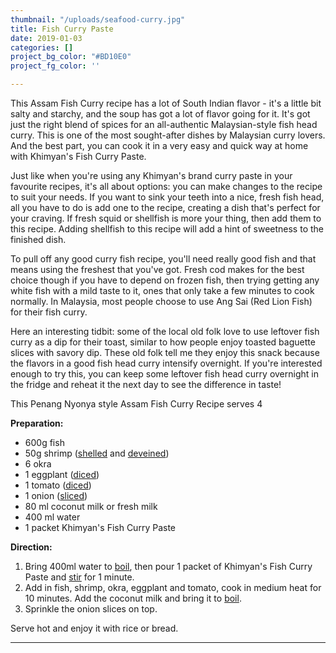 ```yaml
---
thumbnail: "/uploads/seafood-curry.jpg"
title: Fish Curry Paste
date: 2019-01-03
categories: []
project_bg_color: "#BD10E0"
project_fg_color: ''

---
```

This Assam Fish Curry recipe has a lot of South Indian flavor - it's a little bit salty and starchy, and the soup has got a lot of flavor going for it. It's got just the right blend of spices for an all-authentic Malaysian-style fish head curry. This is one of the most sought-after dishes by Malaysian curry lovers. And the best part, you can cook it in a very easy and quick way at home with Khimyan's Fish Curry Paste.

Just like when you're using any Khimyan's brand curry paste in your favourite recipes, it's all about options: you can make changes to the recipe to suit your needs. If you want to sink your teeth into a nice, fresh fish head, all you have to do is add one to the recipe, creating a dish that's perfect for your craving. If fresh squid or shellfish is more your thing, then add them to this recipe. Adding shellfish to this recipe will add a hint of sweetness to the finished dish.

To pull off any good curry fish recipe, you'll need really good fish and that means using the freshest that you've got. Fresh cod makes for the best choice though if you have to depend on frozen fish, then trying getting any white fish with a mild taste to it, ones that only take a few minutes to cook normally. In Malaysia, most people choose to use Ang Sai (Red Lion Fish) for their fish curry.

Here an interesting tidbit: some of the local old folk love to use leftover fish curry as a dip for their toast, similar to how people enjoy toasted baguette slices with savory dip. These old folk tell me they enjoy this snack because the flavors in a good fish head curry intensify overnight. If you're interested enough to try this, you can keep some leftover fish head curry overnight in the fridge and reheat it the next day to see the difference in taste!

  
This Penang Nyonya style Assam Fish Curry Recipe serves 4

**Preparation:**

* 600g fish
* 50g shrimp ([shelled](../../../../curry-recipes/the-cooking-terms-tips/index.html#shelled "http://www.khimyan.com/curry-recipes/the-glossary-of-cooking-terms/#shelled") and [deveined](../../../../curry-recipes/the-cooking-terms-tips/index.html#deveined "http://www.khimyan.com/curry-recipes/the-glossary-of-cooking-terms/#deveined"))
* 6 okra
* 1 eggplant ([diced](../../../../curry-recipes/the-cooking-terms-tips/index.html#dicing "http://www.khimyan.com/curry-recipes/the-glossary-of-cooking-terms/#dicing"))
* 1 tomato ([diced](../../../../curry-recipes/the-cooking-terms-tips/index.html#dicing "http://www.khimyan.com/curry-recipes/the-glossary-of-cooking-terms/#dicing"))
* 1 onion ([sliced](../../../../curry-recipes/the-cooking-terms-tips/index.html#slicing "http://www.khimyan.com/curry-recipes/the-glossary-of-cooking-terms/#slicing"))
* 80 ml coconut milk or fresh milk
* 400 ml water
* 1 packet Khimyan's Fish Curry Paste

**Direction:**

1. Bring 400ml water to [boil](../../../../curry-recipes/the-cooking-terms-tips/index.html#boiling "http://www.khimyan.com/curry-recipes/the-glossary-of-cooking-terms/#boiling"), then pour 1 packet of Khimyan's Fish Curry Paste and [stir](../../../../curry-recipes/the-cooking-terms-tips/index.html#stirring "http://www.khimyan.com/curry-recipes/the-glossary-of-cooking-terms/#stirring") for 1 minute.
2. Add in fish, shrimp, okra, eggplant and tomato, cook in medium heat for 10 minutes. Add the coconut milk and bring it to [boil](../../../../curry-recipes/the-cooking-terms-tips/index.html#boiling "http://www.khimyan.com/curry-recipes/the-glossary-of-cooking-terms/#boiling").
3. Sprinkle the onion slices on top.

Serve hot and enjoy it with rice or bread.

***